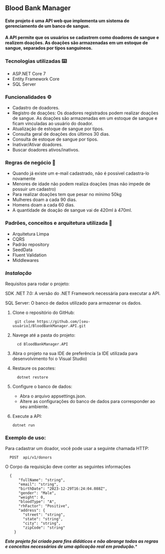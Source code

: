 ## Blood Bank Manager 

#### Este projeto é uma API web que implementa um sistema de gerenciamento de um banco de sangue.
#### A API permite que os usuários se cadastrem como doadores de sangue e realizem doações. As doações são armazenadas em um estoque de sangue, separados por tipos sanguíneos.

### Tecnologias utilizadas ⌨️

- ASP.NET Core 7
- Entity Framework Core
- SQL Server

### Funcionalidades ⚙️
- Cadastro de doadores.
- Registro de doações: Os doadores registrados podem realizar doações de sangue. As doações são armazenadas em um estoque de sangue e ficam vinculadas ao usuário do doador.
- Atualização de estoque de sangue por tipos.
- Consulta geral de doações dos últimos 30 dias.
- Consulta de estoque de sangue por tipos.
- Inativar/Ativar doadores.
- Buscar doadores ativos/inativos.

### Regras de negócio 📏
- Quando já existe um e-mail cadastrado, não é possivel cadastra-lo novamente
- Menores de idade não podem realiza doações (mas não impede de possuir um cadastro)
- Para realizar doações tem que pesar no mínimo 50kg
- Mulheres doam a cada 90 dias.
- Homens doam a cada 60 dias.
- A quantidade de doação de sangue vai de 420ml à 470ml.

### Padrões, conceitos e arquitetura utilizada 📂
- Arquitetura Limpa  
- CQRS
- Padrão repository
- SeedData
- Fluent Validation
- Middlewares

### ***Instalação***

Requisitos para rodar o projeto:

SDK .NET 7.0: A versão do .NET Framework necessária para executar a API.

SQL Server: O banco de dados utilizado para armazenar os dados.

1. Clone o repositório do GitHub:

        git clone https://github.com/[seu-usuário]/BloodBankManager.API.git
   
2. Navege até a pasta do projeto:

         cd BloodBankManager.API
3. Abra o projeto na sua IDE de preferência (a IDE utilizada para desenvolvimento foi o Visual Studio)
4. Restaure os pacotes:

         dotnet restore

5. Configure o banco de dados:
   - Abra o arquivo appsettings.json.
   - Altere as configurações do banco de dados para corresponder ao seu ambiente.
6. Execute a API:

       dotnet run


### Exemplo de uso:

Para cadastrar um doador, você pode usar a seguinte chamada HTTP:

      POST  api/v1/donors

O Corpo da requisição deve conter as seguintes informações 

      {
          "fullName": "string",
          "email": "string",
          "birthDate": "2023-12-29T16:24:04.088Z",
          "gender": "Male",
          "weight": 0,
          "bloodType": "A",
          "rhFactor": "Positive",
          "address": {
            "street": "string",
            "state": "string",
            "city": "string",
            "zipCode": "string"
        }


***Este projeto foi criado para fins didáticos e não abrange todas as regras e conceitos necessários de uma aplicação real em produção.****
  
